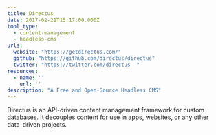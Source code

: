 ```yaml
---
title: Directus
date: 2017-02-21T15:17:00.000Z
tool_type:
  - content-management
  - headless-cms
urls:
  website: "https://getdirectus.com/"
  github: "https://github.com/directus/directus"
  twitter: "https://twitter.com/directus  "
resources:
  - name: ''
    url: ''
description: "A Free and Open-Source Headless CMS"
---
```

Directus is an API-driven content management framework for custom databases. It decouples content for use in apps, websites, or any other data-driven projects.
